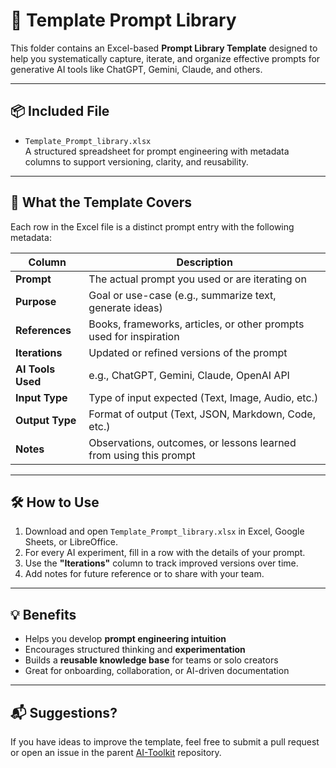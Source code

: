 # 📄 Template Prompt Library

This folder contains an Excel-based **Prompt Library Template** designed to help you systematically capture, iterate, and organize effective prompts for generative AI tools like ChatGPT, Gemini, Claude, and others.

---

## 📦 Included File

- `Template_Prompt_library.xlsx`  
  A structured spreadsheet for prompt engineering with metadata columns to support versioning, clarity, and reusability.

---

## 🧠 What the Template Covers

Each row in the Excel file is a distinct prompt entry with the following metadata:

| Column            | Description                                                                 |
|-------------------|-----------------------------------------------------------------------------|
| **Prompt**         | The actual prompt you used or are iterating on                             |
| **Purpose**        | Goal or use-case (e.g., summarize text, generate ideas)                    |
| **References**     | Books, frameworks, articles, or other prompts used for inspiration         |
| **Iterations**     | Updated or refined versions of the prompt                                  |
| **AI Tools Used**  | e.g., ChatGPT, Gemini, Claude, OpenAI API                                  |
| **Input Type**     | Type of input expected (Text, Image, Audio, etc.)                          |
| **Output Type**    | Format of output (Text, JSON, Markdown, Code, etc.)                        |
| **Notes**          | Observations, outcomes, or lessons learned from using this prompt          |

---

## 🛠 How to Use

1. Download and open `Template_Prompt_library.xlsx` in Excel, Google Sheets, or LibreOffice.
2. For every AI experiment, fill in a row with the details of your prompt.
3. Use the **"Iterations"** column to track improved versions over time.
4. Add notes for future reference or to share with your team.

---

## 💡 Benefits

- Helps you develop **prompt engineering intuition**
- Encourages structured thinking and **experimentation**
- Builds a **reusable knowledge base** for teams or solo creators
- Great for onboarding, collaboration, or AI-driven documentation

---

## 📬 Suggestions?

If you have ideas to improve the template, feel free to submit a pull request or open an issue in the parent [AI-Toolkit](../) repository.

